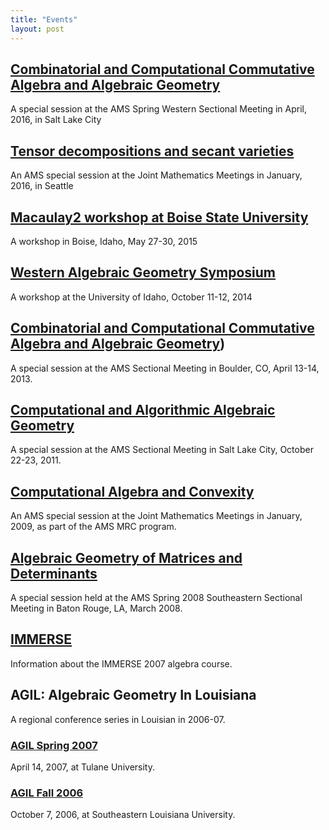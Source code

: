 ```yaml
---
title: "Events"
layout: post
---
```


## [Combinatorial and Computational Commutative Algebra and Algebraic Geometry](events/2016A-saltlakecity-specialsession.html)
A special session at the AMS Spring Western Sectional Meeting in April, 2016, in Salt Lake City

## [Tensor decompositions and secant varieties](events/2016A-seattle-specialsession.html)
An AMS special session at the Joint Mathematics Meetings in January, 2016, in Seattle

## [Macaulay2 workshop at Boise State University](https://github.com/Macaulay2/Workshop-2015-Boise/wiki)
A workshop in Boise, Idaho, May 27-30, 2015

## [Western Algebraic Geometry Symposium](http://math.colorado.edu/~casa/seminars/WAGS/WAGSpages/fall2014/index.html)
A workshop at the University of Idaho, October 11-12, 2014

## [Combinatorial and Computational Commutative Algebra and Algebraic Geometry](events/spring2013-boulder-specialsession.html))
A special session  at the AMS Sectional Meeting in Boulder, CO, April 13-14, 2013.

## [Computational and Algorithmic Algebraic Geometry](events/saltlakecity2011-special-session.html)
A special session at the AMS Sectional Meeting in Salt Lake City, October 22-23, 2011.

## [Computational Algebra and Convexity](events/mrc-special-session.html)
An AMS special session at the Joint Mathematics Meetings in January, 2009, as part of the AMS MRC program.

## [Algebraic Geometry of Matrices and Determinants](events/batonrougesession.html)
A special session held at the AMS Spring 2008 Southeastern Sectional Meeting in Baton Rouge, LA, March 2008.

## [IMMERSE](events/immerse/index.html)
Information about the IMMERSE 2007 algebra course.

## AGIL: Algebraic Geometry In Louisiana
A regional conference series in Louisian in 2006-07.

### [AGIL Spring 2007](events/agil07spring.html)
April 14, 2007, at Tulane University.

### [AGIL Fall 2006](events/agile06fall.html)
October 7, 2006, at Southeastern Louisiana University.

